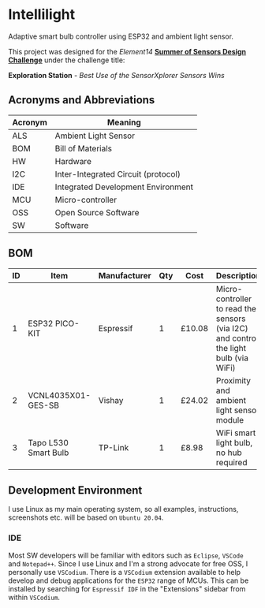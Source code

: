 # Intellilight
Adaptive smart bulb controller using ESP32 and ambient light sensor.

This project was designed for the _Element14_
[**Summer of Sensors Design Challenge**](https://community.element14.com/challenges-projects/design-challenges/summer-of-sensors-design-challenge/w/documents/27682)
under the challenge title:

**Exploration Station** - _Best Use of the SensorXplorer Sensors Wins_

## Acronyms and Abbreviations
Acronym | Meaning
---|---
ALS | Ambient Light Sensor
BOM | Bill of Materials
HW  | Hardware
I2C | Inter-Integrated Circuit (protocol)
IDE | Integrated Development Environment
MCU | Micro-controller
OSS | Open Source Software
SW  | Software

## BOM
ID | Item | Manufacturer | Qty | Cost | Description
---|---|---|---|---|---
1 | ESP32 PICO-KIT       | Espressif | 1 | £10.08 | Micro-controller to read the sensors (via I2C) and control the light bulb (via WiFi)
2 | VCNL4035X01-GES-SB   | Vishay    | 1 | £24.02 | Proximity and ambient light sensor module
3 | Tapo L530 Smart Bulb | TP-Link   | 1 | £8.98  | WiFi smart light bulb, no hub required

## Development Environment

I use Linux as my main operating system, so all examples, instructions, screenshots etc.
will be based on `Ubuntu 20.04`.

### IDE
Most SW developers will be familiar with editors such as `Eclipse`, `VSCode` and `Notepad++`.
Since I use Linux and I'm a strong advocate for free OSS, I personally use `VSCodium`.
There is a `VSCodium` extension available to help develop and debug applications for the
`ESP32` range of MCUs. This can be installed by searching for `Espressif IDF` in the "Extensions"
sidebar from within `VSCodium`.
